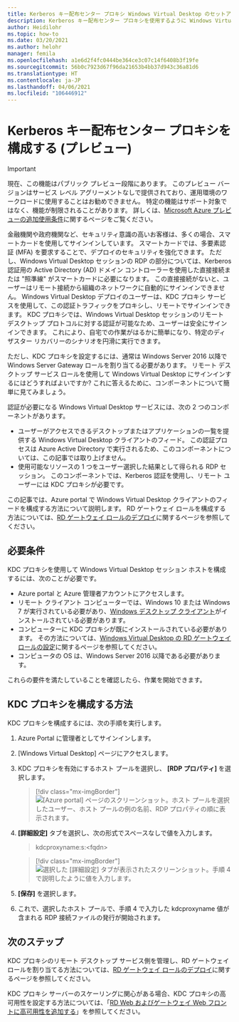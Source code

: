 ```yaml
---
title: Kerberos キー配布センター プロキシ Windows Virtual Desktop のセットアップ - Azure
description: Kerberos キー配布センター プロキシを使用するように Windows Virtual Desktop ホスト プールを設定する方法について説明します。
author: Heidilohr
ms.topic: how-to
ms.date: 03/20/2021
ms.author: helohr
manager: femila
ms.openlocfilehash: a1e6d2f4fc0444be364ce3c07c14f6408b3f19fe
ms.sourcegitcommit: 56b0c7923d67f96da21653b4bb37d943c36a81d6
ms.translationtype: HT
ms.contentlocale: ja-JP
ms.lasthandoff: 04/06/2021
ms.locfileid: "106446912"
---
```

# <a name="configure-a-kerberos-key-distribution-center-proxy-preview"></a>Kerberos キー配布センター プロキシを構成する (プレビュー)

> [!IMPORTANT]
> 現在、この機能はパブリック プレビュー段階にあります。
> このプレビュー バージョンはサービス レベル アグリーメントなしで提供されており、運用環境のワークロードに使用することはお勧めできません。 特定の機能はサポート対象ではなく、機能が制限されることがあります。
> 詳しくは、[Microsoft Azure プレビューの追加使用条件](https://azure.microsoft.com/support/legal/preview-supplemental-terms/)に関するページをご覧ください。

金融機関や政府機関など、セキュリティ意識の高いお客様は、多くの場合、スマートカードを使用してサインインしています。 スマートカードでは、多要素認証 (MFA) を要求することで、デプロイのセキュリティを強化できます。 ただし、Windows Virtual Desktop セッションの RDP の部分については、Kerberos 認証用の Active Directory (AD) ドメイン コントローラーを使用した直接接続または "照準線" がスマートカードに必要になります。 この直接接続がないと、ユーザーはリモート接続から組織のネットワークに自動的にサインインできません。 Windows Virtual Desktop デプロイのユーザーは、KDC プロキシ サービスを使用して、この認証トラフィックをプロキシし、リモートでサインインできます。 KDC プロキシでは、Windows Virtual Desktop セッションのリモート デスクトップ プロトコルに対する認証が可能なため、ユーザーは安全にサインインできます。 これにより、自宅での作業がはるかに簡単になり、特定のディザスター リカバリーのシナリオを円滑に実行できます。

ただし、KDC プロキシを設定するには、通常は Windows Server 2016 以降で Windows Server Gateway ロールを割り当てる必要があります。 リモート デスクトップ サービス ロールを使用して Windows Virtual Desktop にサインインするにはどうすればよいですか? これに答えるために、コンポーネントについて簡単に見てみましょう。

認証が必要になる Windows Virtual Desktop サービスには、次の 2 つのコンポーネントがあります。

- ユーザーがアクセスできるデスクトップまたはアプリケーションの一覧を提供する Windows Virtual Desktop クライアントのフィード。 この認証プロセスは Azure Active Directory で実行されるため、このコンポーネントについては、この記事では取り上げません。
- 使用可能なリソースの 1 つをユーザー選択した結果として得られる RDP セッション。 このコンポーネントでは、Kerberos 認証を使用し、リモート ユーザーには KDC プロキシが必要です。

この記事では、Azure portal で Windows Virtual Desktop クライアントのフィードを構成する方法について説明します。 RD ゲートウェイ ロールを構成する方法については、[RD ゲートウェイ ロールのデプロイ](/windows-server/remote/rd-gateway-role)に関するページを参照してください。

## <a name="requirements"></a>必要条件

KDC プロキシを使用して Windows Virtual Desktop セッション ホストを構成するには、次のことが必要です。

- Azure portal と Azure 管理者アカウントにアクセスします。
- リモート クライアント コンピューターでは、Windows 10 または Windows 7 が実行されている必要があり、[Windows デスクトップ クライアント](/windows-server/remote/remote-desktop-services/clients/windowsdesktop)がインストールされている必要があります。
- コンピューターに KDC プロキシが既にインストールされている必要があります。 その方法については、[Windows Virtual Desktop の RD ゲートウェイ ロールの設定](rd-gateway-role.md)に関するページを参照してください。
- コンピュータの OS は、Windows Server 2016 以降である必要があります。

これらの要件を満たしていることを確認したら、作業を開始できます。

## <a name="how-to-configure-the-kdc-proxy"></a>KDC プロキシを構成する方法

KDC プロキシを構成するには、次の手順を実行します。

1. Azure Portal に管理者としてサインインします。

2. [Windows Virtual Desktop] ページにアクセスします。

3. KDC プロキシを有効にするホスト プールを選択し、 **[RDP プロパティ]** を選択します。

    > [!div class="mx-imgBorder"]
    > ![[Azure portal] ページのスクリーンショット。ホスト プールを選択したユーザー、ホスト プールの例の名前、RDP プロパティの順に表示されます。](media/rdp-properties.png)

4. **[詳細設定]** タブを選択し、次の形式でスペースなしで値を入力します。

    
    > kdcproxyname:s:\<fqdn\>
    

    > [!div class="mx-imgBorder"]
    > ![選択した [詳細設定] タブが表示されたスクリーンショット。手順 4 で説明したように値を入力します。](media/advanced-tab-selected.png)

5. **[保存]** を選択します。

6. これで、選択したホスト プールで、手順 4 で入力した kdcproxyname 値が含まれる RDP 接続ファイルの発行が開始されます。

## <a name="next-steps"></a>次のステップ

KDC プロキシのリモート デスクトップ サービス側を管理し、RD ゲートウェイ ロールを割り当てる方法については、[RD ゲートウェイ ロールのデプロイ](rd-gateway-role.md)に関するページを参照してください。

KDC プロキシ サーバーのスケーリングに関心がある場合、KDC プロキシの高可用性を設定する方法については、「[RD Web およびゲートウェイ Web フロントに高可用性を追加する](/windows-server/remote/remote-desktop-services/rds-rdweb-gateway-ha)」を参照してください。
